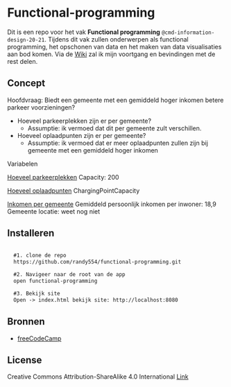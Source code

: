 # Functional-programming

Dit is een repo voor het vak **Functional programming** `@cmd-information-design-20-21`.
Tijdens dit vak zullen onderwerpen als functional programming, het opschonen van data en het maken van data visualisaties
aan bod komen. Via de [Wiki](https://github.com/randy554/functional-programming/wiki/Debrief) zal ik mijn voortgang en bevindingen met de rest delen.

 ## Concept
 
 Hoofdvraag: Biedt een gemeente met een gemiddeld hoger inkomen betere parkeer voorzieningen?

* Hoeveel parkeerplekken zijn er per gemeente?
	- Assumptie: ik vermoed dat dit per gemeente zult verschillen.
* Hoeveel oplaadpunten zijn er per gemeente?
	- Assumptie: ik vermoed dat er meer oplaadpunten zullen zijn bij gemeente met een gemiddeld hoger inkomen 

Variabelen

[Hoeveel parkeerplekken](https://opendata.rdw.nl/Parkeren/Open-Data-Parkeren-SPECIFICATIES-PARKEERGEBIED/b3us-f26s/data)
Capacity: 200

[Hoeveel oplaadpunten](https://opendata.rdw.nl/Parkeren/Open-Data-Parkeren-SPECIFICATIES-PARKEERGEBIED/b3us-f26s/data)
ChargingPointCapacity

[Inkomen per gemeente](https://www.cbs.nl/nl-nl/maatwerk/2020/36/inkomen-per-gemeente-en-wijk-2017)
Gemiddeld persoonlijk inkomen per inwoner:  18,9
Gemeente locatie: weet nog niet
 
## Installeren

```markdown
 
  #1. clone de repo
  https://github.com/randy554/functional-programming.git

  #2. Navigeer naar de root van de app
  open functional-programming

  #3. Bekijk site
  Open -> index.html bekijk site: http://localhost:8080

```

## Bronnen

* [freeCodeCamp](https://www.freecodecamp.org)

## License

Creative Commons Attribution-ShareAlike 4.0 International <a href="License https://creativecommons.org/licenses/by-sa/4.0/" alt="Creative Commons Licens"> Link </a>